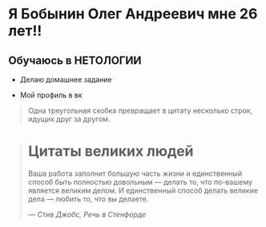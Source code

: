 #  Я Бобынин Олег Андреевич мне 26 лет!!

## Обучаюсь в НЕТОЛОГИИ

- Делаю домашнее задание 
+ Мой профиль в вк
  
> Одна треугольная скобка
превращает в цитату несколько строк,
идущих друг за другом.

> # Цитаты великих людей
> Ваша работа заполнит большую часть жизни и единственный способ быть
> полностью довольным — делать то, что по-вашему является великим делом.
> И единственный способ делать великие дела — любить то, что вы делаете.
>
> *— Стив Джобс, Речь в Стенфорде*
